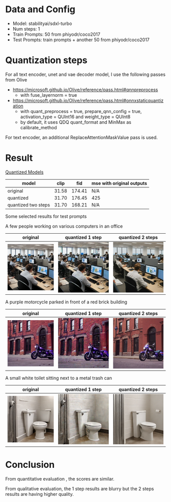 # Data and Config

- Model: stabilityai/sdxl-turbo
- Num steps: 1
- Train Prompts: 50 from phiyodr/coco2017
- Test Prompts: train prompts + another 50 from phiyodr/coco2017

# Quantization steps

For all text encoder, unet and vae decoder model, I use the following passes from Olive

- https://microsoft.github.io/Olive/reference/pass.html#qnnpreprocess
    + with fuse_layernorm = true
- https://microsoft.github.io/Olive/reference/pass.html#onnxstaticquantization
    + with quant_preprocess = true, prepare_qnn_config = true, activation_type = QUInt16 and weight_type = QUInt8
    + by default, it uses QDQ quant_format and MinMax as calibrate_method

For text encoder, an additional ReplaceAttentionMaskValue pass is used.

# Result

[Quantized Models](https://github.com/xieofxie/Olive/releases/tag/sdxl-turbo)

|model|clip|fid|mse with original outputs|
|-|-|-|-|
|original|31.58|174.41|N/A|
|quantized|31.70|176.45|425|
|quantized two steps|31.70|168.21|N/A|

Some selected results for test prompts

A few people working on various computers in an office

|original|quantized 1 step|quantized 2 steps|
|-|-|-|
|![o](./unoptimized/A%20few%20people%20working%20on%20various%20computers%20in%20an%20office.png)|![s1](./optimized_1step/A%20few%20people%20working%20on%20various%20computers%20in%20an%20office.png)|![s2](./optimized_2steps/A%20few%20people%20working%20on%20various%20computers%20in%20an%20office.png)|

A purple motorcycle parked in front of a red brick building

|original|quantized 1 step|quantized 2 steps|
|-|-|-|
|![o](./unoptimized/A%20purple%20motorcycle%20parked%20in%20front%20of%20a%20red%20brick%20building.png)|![s1](./optimized_1step/A%20purple%20motorcycle%20parked%20in%20front%20of%20a%20red%20brick%20building.png)|![s2](./optimized_2steps/A%20purple%20motorcycle%20parked%20in%20front%20of%20a%20red%20brick%20building.png)|

A small white toilet sitting next to a metal trash can

|original|quantized 1 step|quantized 2 steps|
|-|-|-|
|![o](./unoptimized/A%20small%20white%20toilet%20sitting%20next%20to%20a%20metal%20trash%20can.png)|![s1](./optimized_1step/A%20small%20white%20toilet%20sitting%20next%20to%20a%20metal%20trash%20can.png)|![s2](./optimized_2steps/A%20small%20white%20toilet%20sitting%20next%20to%20a%20metal%20trash%20can.png)|

# Conclusion

From quantitative evaluation , the scores are similar.

From qualitative evaluation, the 1 step results are blurry but the 2 steps results are having higher quality.
